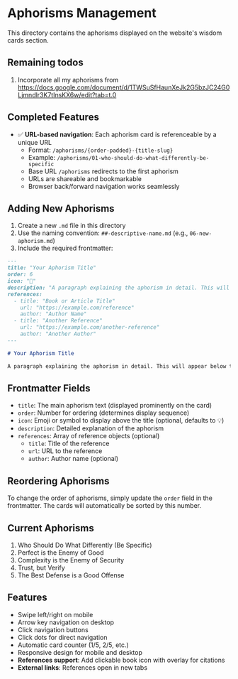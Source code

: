 # Aphorisms Management

This directory contains the aphorisms displayed on the website's wisdom cards section.

## Remaining todos
1. Incorporate all my aphorisms from https://docs.google.com/document/d/1TWSuSfHaunXeJk2G5bzJC24G0Ljmndlr3K7tInsKX6w/edit?tab=t.0

## Completed Features
- ✅ **URL-based navigation**: Each aphorism card is referenceable by a unique URL
  - Format: `/aphorisms/{order-padded}-{title-slug}`
  - Example: `/aphorisms/01-who-should-do-what-differently-be-specific`
  - Base URL `/aphorisms` redirects to the first aphorism
  - URLs are shareable and bookmarkable
  - Browser back/forward navigation works seamlessly


## Adding New Aphorisms

1. Create a new `.md` file in this directory
2. Use the naming convention: `##-descriptive-name.md` (e.g., `06-new-aphorism.md`)
3. Include the required frontmatter:

```markdown
---
title: "Your Aphorism Title"
order: 6
icon: "🎯"
description: "A paragraph explaining the aphorism in detail. This will appear below the title on the card."
references:
  - title: "Book or Article Title"
    url: "https://example.com/reference"
    author: "Author Name"
  - title: "Another Reference"
    url: "https://example.com/another-reference"
    author: "Another Author"
---

# Your Aphorism Title

A paragraph explaining the aphorism in detail. This will appear below the title on the card.
```

## Frontmatter Fields

- `title`: The main aphorism text (displayed prominently on the card)
- `order`: Number for ordering (determines display sequence)
- `icon`: Emoji or symbol to display above the title (optional, defaults to 💡)
- `description`: Detailed explanation of the aphorism
- `references`: Array of reference objects (optional)
  - `title`: Title of the reference
  - `url`: URL to the reference
  - `author`: Author name (optional)

## Reordering Aphorisms

To change the order of aphorisms, simply update the `order` field in the frontmatter. The cards will automatically be sorted by this number.

## Current Aphorisms

1. Who Should Do What Differently (Be Specific)
2. Perfect is the Enemy of Good
3. Complexity is the Enemy of Security
4. Trust, but Verify
5. The Best Defense is a Good Offense

## Features

- Swipe left/right on mobile
- Arrow key navigation on desktop
- Click navigation buttons
- Click dots for direct navigation
- Automatic card counter (1/5, 2/5, etc.)
- Responsive design for mobile and desktop
- **References support**: Add clickable book icon with overlay for citations
- **External links**: References open in new tabs
